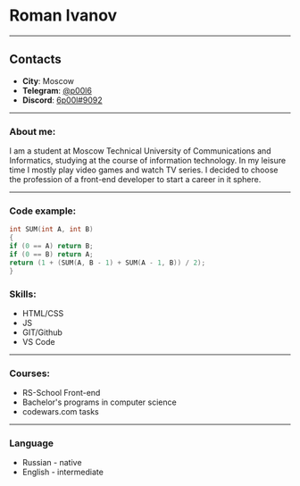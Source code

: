 # Roman Ivanov

---

## Contacts

* **City**:      Moscow
* **Telegram**:  [@p00l6](https://t.me/p00l6)
* **Discord**:   [6p00l#9092](https://discordapp.com/users/277183192941854720)

---

### About me:

I am a student at Moscow Technical University of Communications and Informatics, studying at the course of information technology. In my leisure time I mostly play video games and watch TV series. I decided to choose the profession of a front-end developer to start a career in it sphere.

---

### Code example:

``` CPP
int SUM(int A, int B)
{
if (0 == A) return B;
if (0 == B) return A;
return (1 + (SUM(A, B - 1) + SUM(A - 1, B)) / 2);
}
```

### Skills:

* HTML/CSS
* JS
* GIT/Github
* VS Code

---

### Courses:

* RS-School Front-end
* Bachelor's programs in computer science
* codewars.com tasks

---

### Language

* Russian - native
* English - intermediate
